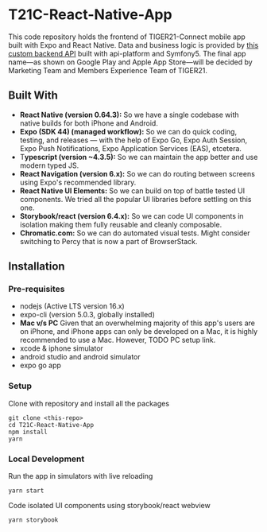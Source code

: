 # T21C-React-Native-App

This code repository holds the frontend of TIGER21-Connect mobile app built with Expo and React Native. Data and business logic is provided by [this custom backend API](https://github.com/TIGER21-LLC/Connect-symfony) built with api-platform and Symfony5. The final app name—as shown on Google Play and Apple App Store—will be decided by Marketing Team and Members Experience Team of TIGER21.

## Built With

- **React Native (version 0.64.3):** So we have a single codebase with native builds for both iPhone and Android.
- **Expo (SDK 44) (managed workflow):** So we can do quick coding, testing, and releases — with the help of Expo Go, Expo Auth Session, Expo Push Notifications, Expo Application Services (EAS), etcetera.
- T**ypescript (version ~4.3.5):** So we can maintain the app better and use modern typed JS.
- **React Navigation (version 6.x):** So we can do routing between screens using Expo's recommended library.
- **React Native UI Elements:** So we can build on top of battle tested UI components. We tried all the popular UI libraries before settling on this one.
- **Storybook/react (version 6.4.x):** So we can code UI components in isolation making them fully reusable and cleanly composable.
- **Chromatic.com:** So we can do automated visual tests. Might consider switching to Percy that is now a part of BrowserStack.

## Installation

### Pre-requisites

- nodejs (Active LTS version 16.x)
- expo-cli (version 5.0.3, globally installed)
- **Mac v/s PC** Given that an overwhelming majority of this app's users are on iPhone, and iPhone apps can only be developed on a Mac, it is highly recommended to use a Mac. However, TODO PC setup link.
- xcode & iphone simulator
- android studio and android simulator
- expo go app

### Setup

Clone with repository and install all the packages

    git clone <this-repo>
    cd T21C-React-Native-App
    npm install
    yarn

### Local Development

Run the app in simulators with live reloading

    yarn start

Code isolated UI components using storybook/react webview

    yarn storybook
